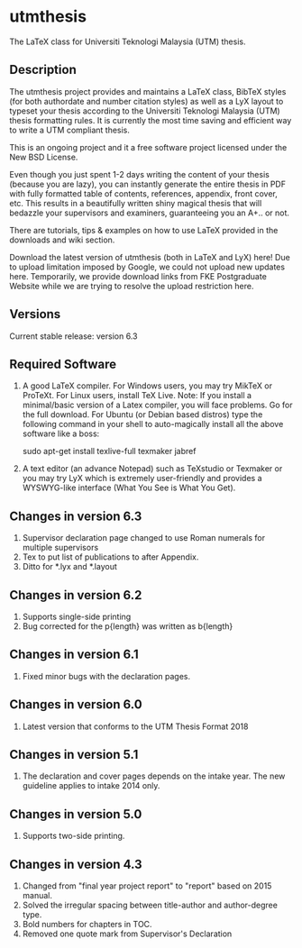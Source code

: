 # utmthesis
The LaTeX class for Universiti Teknologi Malaysia (UTM) thesis.  

## Description

The utmthesis project provides and maintains a LaTeX class, BibTeX styles (for both authordate and number citation styles) as well as a LyX layout to typeset your thesis according to the Universiti Teknologi Malaysia (UTM) thesis formatting rules. It is currently the most time saving and efficient way to write a UTM compliant thesis.  

This is an ongoing project and it a free software project licensed under the New BSD License.

Even though you just spent 1-2 days writing the content of your thesis (because you are lazy), you can instantly generate the entire thesis in PDF with fully formatted table of contents, references, appendix, front cover, etc. This results in a beautifully written shiny magical thesis that will bedazzle your supervisors and examiners, guaranteeing you an A+.. or not.

There are tutorials, tips & examples on how to use LaTeX provided in the downloads and wiki section.

Download the latest version of utmthesis (both in LaTeX and LyX) here! Due to upload limitation imposed by Google, we could not upload new updates here. Temporarily, we provide download links from FKE Postgraduate Website while we are trying to resolve the upload restriction here.

## Versions
Current stable release: version 6.3

## Required Software
1.  A good LaTeX compiler.  For Windows users, you may try MikTeX or ProTeXt. For Linux users, install TeX Live. Note: If you install a minimal/basic version of a Latex compiler, you will face problems. Go for the full download.  For Ubuntu (or Debian based distros) type the following command in your shell to auto-magically install all the above software like a boss:

    sudo apt-get install texlive-full texmaker jabref

2.  A text editor (an advance Notepad) such as TeXstudio or Texmaker or you may try LyX which is extremely user-friendly and provides a WYSWYG-like interface (What You See is What You Get).

## Changes in version 6.3
1. Supervisor declaration page changed to use Roman numerals for multiple supervisors
2. Tex to put list of publications to after Appendix.
3. Ditto for *.lyx and *.layout

## Changes in version 6.2
1. Supports single-side printing
2. Bug corrected for the p{length} was written as b{length}

## Changes in version 6.1
1. Fixed minor bugs with the declaration pages.   

## Changes in version 6.0
1.  Latest version that conforms to the UTM Thesis Format 2018

## Changes in version 5.1
1.  The declaration and cover pages depends on the intake year.
    The new guideline applies to intake 2014 only.

## Changes in version 5.0

1.  Supports two-side printing.

## Changes in version 4.3

1.  Changed from "final year project report" to "report" based on 2015 manual.
2.  Solved the irregular spacing between title-author and author-degree type.
3.  Bold numbers for chapters in TOC.
4.  Removed one quote mark from Supervisor's Declaration
